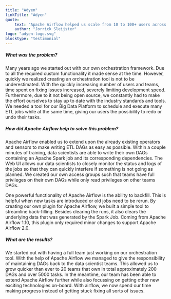 ```yaml
---
title: "Adyen"
linkTitle: "Adyen"
quote:
    text: "Apache Airflow helped us scale from 10 to 100+ users across 20+ teams with a variety of use cases. By writing our own plugins and creating custom user roles, we off-loaded our infrastructure team and gave power back to the airflow users."
    author: "Jorrick Sleijster"
logo: "adyen-logo.svg"
blocktype: "testimonial"
---
```


##### What was the problem?
Many years ago we started out with our own orchestration framework. Due to all the required custom functionality it made sense at the time. However, quickly we realized creating an orchestration tool is not to be underestimated.  With the quickly increasing number of users and teams, time spent on fixing issues increased, severely limiting development speed. Furthermore, due to it not being open source, we constantly had to make the effort ourselves to stay up to date with the industry standards and tools. We needed a tool for our Big Data Platform to schedule and execute many ETL jobs while at the same time, giving our users the possibility to redo or undo their tasks.

##### How did Apache Airflow help to solve this problem?
Apache Airflow enabled us to extend upon the already existing operators and sensors to make writing ETL DAGs as easy as possible.  Within a couple minutes of training, data scientists are able to write their own DAGs containing an Apache Spark job and its corresponding dependencies. The Web UI allows our data scientists to closely monitor the status and logs of the jobs so that they can quickly interfere if something is not going as planned. We created our own access groups such that teams have full privileges on their own DAGs while only read privileges on other teams DAGs.

One powerful functionality of Apache Airflow is the ability to backfill. This is helpful when new tasks are introduced or old jobs need to be rerun. By creating our own plugin for Apache Airflow, we built a simple tool to streamline back-filling. Besides clearing the runs, it also clears the underlying data that was generated by the Spark Job. Coming from Apache Airflow 1.10, this plugin only required minor changes to support Apache Airflow 2.0.

##### What are the results?
We started out with having a full team just working on our orchestration tool. With the help of Apache Airflow we managed to give the responsibility of maintaining DAGs back to the data scientist teams. This allowed us to grow quicker than ever to 20 teams that own in total approximately 200 DAGs and over 5000 tasks. In the meantime, our team has been able to extend Apache Airflow further while also focussing on getting other new exciting technologies on-board. With airflow, we now spend our time making progress instead of getting stuck fixing all sorts of issues.
